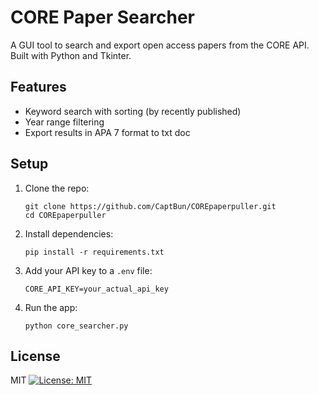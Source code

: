 # CORE Paper Searcher

A GUI tool to search and export open access papers from the CORE API. Built with Python and Tkinter.

## Features

- Keyword search with sorting (by recently published)
- Year range filtering
- Export results in APA 7 format to txt doc

## Setup

1. Clone the repo:
    ```
    git clone https://github.com/CaptBun/COREpaperpuller.git
    cd COREpaperpuller
    ```

2. Install dependencies:
    ```
    pip install -r requirements.txt
    ```

3. Add your API key to a `.env` file:
    ```
    CORE_API_KEY=your_actual_api_key
    ```

4. Run the app:
    ```
    python core_searcher.py
    ```

## License
MIT
 [![License: MIT](https://img.shields.io/badge/License-MIT-yellow.svg)](https://opensource.org/licenses/MIT)